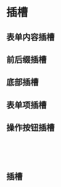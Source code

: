 # 插槽
  <div>
    <h2>表单内容插槽</h2>
    <CurdForm ref="formRef" v-model="form" :form-schema="formSchema">
        <template #slotTable>
            <el-table :data="tableData" style="width: 100%">
                <el-table-column prop="date" label="Date" width="180" />
                <el-table-column prop="name" label="Name" width="180" />
                <el-table-column prop="address" label="Address" />
            </el-table>
        </template>
    </CurdForm>
    <h2>前后缀插槽</h2>
     <CurdForm ref="formRef2" v-model="form" :form-schema="formSchema2">
        <template #agePrefix>
            <span style="white-space:nowrap;margin-right:10px">前缀</span>
        </template>
        <template #ageSuffix>
            <span style="white-space:nowrap;">后缀</span>
        </template>
    </CurdForm>
    <h2>底部插槽</h2>
    <CurdForm ref="formRef3" v-model="form" :form-schema="formSchema3">
        <template #ageBottom>
            底部插槽
        </template>
    </CurdForm>
    <h2>表单项插槽</h2>
    <CurdForm ref="formRef3" v-model="form" :form-schema="formSchema3">
        <template #ageItem>
            表单项插槽
        </template>
    </CurdForm>
    <h2>操作按钮插槽</h2>
    <CurdForm ref="formRef3" v-model="form" :form-schema="formSchema3">
        <template #operate-button>
        <el-button>按钮1</el-button>
        <el-button>按钮2</el-button>
        <el-button>按钮3</el-button>
        </template>
    </CurdForm>
    <br/>
    <br/>
    <br/>
    <h2>插槽</h2>
      <el-table :data="tableData1">
        <el-table-column prop="name" label="插槽名" width="200" />
        <el-table-column prop="info" label="说明" width="180" />
        <el-table-column prop="type" label="类型" />
        <el-table-column prop="default" label="默认值" />
    </el-table>
  </div>


<script lang="ts" setup>
import { CurdForm, FormSchema } from "easybill-ui/index"
import { ref, Ref, markRaw } from "vue"
import FormSuffixBtn from "./components/FormSuffixBtn.vue"
import { ElMessage } from "element-plus"
import FormTable from "./components/FormTable.vue"
import formEmpty from "./components/formEmpty.vue"
const tableData1 = [
        {
            name: 'formItem.prop',
            info: '表单内容插槽'
        },
        {
            name: "formItem.prop + 'Prefix'",
            info: '前缀插槽'
        },
        {
            name: "formItem.prop + 'Suffix'",
            info: '后缀插槽'
        },
        {
            name: "formItem.prop + 'Bottom'",
            info: '底部插槽'
        },
        {
            name: "formItem.prop + 'Item'",
            info: '表单项插槽'
        },
        {
            name: 'operate-button',
            info: '操作按钮插槽'
        }
    ]
const form = ref({
//   initData: { x: 1 },
//   modelForm: {},
//   name2: ["2"],
})

const formSchema: Ref<FormSchema> = ref({
  formItem: [
    {
      label: "年龄",
      prop: "age",
      type: "input-number",
      tooltip: "这里是提示信息",
      props: () => ({ controls: false, min: 1, max: 100 }),
      formItemProps(formModel, formItem) {
        return { rules: [{ required: true, message: "请输入" + formItem.label, trigger: "blur" }] }
      },
    },
    {
      label: "爱好",
      prop: "name1",
      span: 12,
      type: "radio",
      options: [
        { label: "唱歌", value: "1" },
        { label: "跳舞", value: "2" },
      ],
      value: "1",
      tooltip: (form) => ({ content: form.name1 }),
    },
    {
      label: "爱好",
      prop: "name11",
      span: 12,
      type: "radio",
      props: { componentName: "button" },
      options: [
        { label: "唱歌", value: "1" },
        { label: "跳舞", value: "2" },
      ],
      value: "1",
      tooltip: (form) => ({ content: form.name1 }),
    },
    {
        label:"插槽",
        prop:"slotTable",
        type:"slotTable"
    }
  ],
  rules: (form) => {
    return {
      name: [{ required: form.name1 == 1, message: "名称不能为空", trigger: "blur" }],
    }
  },
  labelWidth: 120,
  labelPosition: "left",
  gutter: 10,
})
const formRef = ref<InstanceType<typeof CurdForm>>()
const submit = () => {
  formRef.value?.validate((valid) => {
    if (!valid) {
      return ElMessage.error("请检查参数是否完整")
    }
    console.log("form", form.value)
  })
}
setTimeout(() => {
  // form.value.age = 22
  // form.value = { name: "111" }
}, 2000)
const formSchema2: Ref<FormSchema> = ref({
  formItem: [
    {
      label: "年龄",
      prop: "age",
      type: "input-number",
      tooltip: "这里是提示信息",
      props: () => ({ controls: false, min: 1, max: 100 }),
      formItemProps(formModel, formItem) {
        return { rules: [{ required: true, message: "请输入" + formItem.label, trigger: "blur" }] }
      },
    },
    {
      label: "爱好1",
      prop: "name1",
      type: "radio",
      suffix: [markRaw(FormSuffixBtn)],
      prefix: [markRaw(FormSuffixBtn)],
      options: [
        { label: "唱歌", value: "1" },
        { label: "跳舞", value: "2" },
      ],
      value: "1",
      tooltip: (form) => ({ content: form.name1 }),
    },
    {
      label: "爱好2",
      prop: "name11",
      type: "radio",
      props: { componentName: "button" },
      options: [
        { label: "唱歌", value: "1" },
        { label: "跳舞", value: "2" },
      ],
      value: "1",
      prefix: '<span style="color:red;white-space:nowrap;margin-right: 20px;">前缀</span>', 
      suffix: '<span style="color:orange;white-space:nowrap;margin-left: 20px;">后缀</span>',
      tooltip: (form) => ({ content: form.name1 }),
    },
  ],
  rules: (form) => {
    return {
      name: [{ required: form.name1 == 1, message: "名称不能为空", trigger: "blur" }],
    }
  },
  labelWidth: 80,
  labelPosition: "left",
  gutter: 10,
})
const formRef2 = ref<InstanceType<typeof CurdForm>>()
const submit2 = () => {
  formRef.value?.validate((valid) => {
    if (!valid) {
      return ElMessage.error("请检查参数是否完整")
    }
    console.log("form", form.value)
  })
}
setTimeout(() => {
  // form.value.age = 22
  // form.value = { name: "111" }
}, 2000)

const formSchema3: Ref<FormSchema> = ref({
  formItem: [
    {
      label: "年龄",
      prop: "age",
      type: "input-number",
      tooltip: "这里是提示信息",
      props: () => ({ controls: false, min: 1, max: 100 }),
      formItemProps(formModel, formItem) {
        return { rules: [{ required: true, message: "请输入" + formItem.label, trigger: "blur" }] }
      },
    },
    {
      label: "爱好1",
      prop: "name1",
      type: "radio",
      options: [
        { label: "唱歌", value: "1" },
        { label: "跳舞", value: "2" },
      ],
      value: "1",
      tooltip: (form) => ({ content: form.name1 }),
    },
    {
      label: "爱好2",
      prop: "name2",
      type: "radio",
      props: { componentName: "button" },
      options: [
        { label: "唱歌", value: "1" },
        { label: "跳舞", value: "2" },
      ],
      value: "1",
      tooltip: (form) => ({ content: form.name1 }),
    },
  ],
  rules: (form) => {
    return {
      name: [{ required: form.name1 == 1, message: "名称不能为空", trigger: "blur" }],
    }
  },
  labelWidth: 120,
  labelPosition: "left",
  gutter: 10,
})
const formRef3 = ref<InstanceType<typeof CurdForm>>()
const submit3 = () => {
  formRef.value?.validate((valid) => {
    if (!valid) {
      return ElMessage.error("请检查参数是否完整")
    }
    console.log("form", form.value)
  })
}
setTimeout(() => {
  // form.value.age = 22
  // form.value = { name: "111" }
}, 2000)

const tableData = [
  {
    date: '2016-05-03',
    name: 'Tom',
    address: 'No. 189, Grove St, Los Angeles',
  },
  {
    date: '2016-05-02',
    name: 'Tom',
    address: 'No. 189, Grove St, Los Angeles',
  },
]
</script>

<style lang="scss" scoped>
    :deep(table){
        margin:0;
    }
</style>

